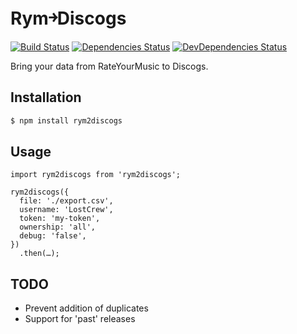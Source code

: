 # Rym￫Discogs

[![Build Status](https://img.shields.io/travis/LostCrew/rym2discogs.svg)](https://travis-ci.org/LostCrew/rym2discogs)
[![Dependencies Status](https://img.shields.io/david/LostCrew/rym2discogs.svg)](https://david-dm.org/LostCrew/rym2discogs)
[![DevDependencies Status](https://img.shields.io/david/dev/LostCrew/rym2discogs.svg)](https://david-dm.org/LostCrew/rym2discogs?type=dev)

Bring your data from RateYourMusic to Discogs.

## Installation

```bash
$ npm install rym2discogs
```

## Usage

```node
import rym2discogs from 'rym2discogs';

rym2discogs({
  file: './export.csv',
  username: 'LostCrew',
  token: 'my-token',
  ownership: 'all',
  debug: 'false',
})
  .then(…);
```

## TODO

- Prevent addition of duplicates
- Support for 'past' releases
